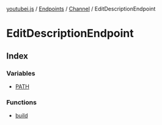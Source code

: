 [youtubei.js](../../../../../../README.md) / [Endpoints](../../../../README.md) / [Channel](../../README.md) / EditDescriptionEndpoint

# EditDescriptionEndpoint

## Index

### Variables

- [PATH](variables/PATH.md)

### Functions

- [build](functions/build.md)
